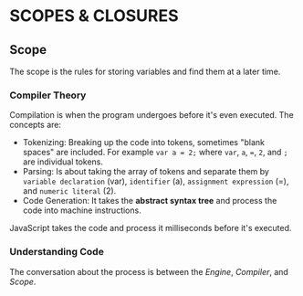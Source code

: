 # SCOPES & CLOSURES

## Scope
The scope is the rules for storing variables and find them at a later time.

### Compiler Theory
Compilation is when the program undergoes before it's even executed. The concepts are:
- Tokenizing: Breaking up the code into tokens, sometimes "blank spaces" are included. For example `var a = 2;` where `var`, `a`, `=`, `2`, and `;` are individual tokens.
- Parsing: Is about taking the array of tokens and separate them by `variable declaration` (var), `identifier` (a), `assignment expression` (=), and `numeric literal` (2).
- Code Generation: It takes the **abstract syntax tree** and process the code into machine instructions.

JavaScript takes the code and process it milliseconds before it's executed. 

### Understanding Code

The conversation about the process is between the *Engine*, *Compiler*, and *Scope*.